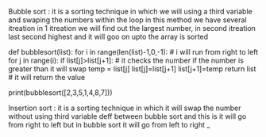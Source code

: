Bubble sort : it is a sorting technique in which we will using a third variable and swaping the numbers within the loop 
in this method we have several itreation in 1 itreation we will find out the largest number,
in second itreation last second highest and  it will goo on upto the array is sorted

def bubblesort(list):
    for i in range(len(list)-1,0,-1): # i will run from right to left
        for j in range(i):
            if list[j]>list[j+1]: # it checks the number if the number is greater than it will swap
                temp = list[j]
                list[j]=list[j+1]
                list[j+1]=temp
    return list   # it will return the value 

print(bubblesort([2,3,5,1,4,8,7]))  



Insertion sort : it is a sorting technique in which it will swap the number without using third variable 
deff between bubble sort and this is it will go from right to left but in bubble sort it will go from left to right _
